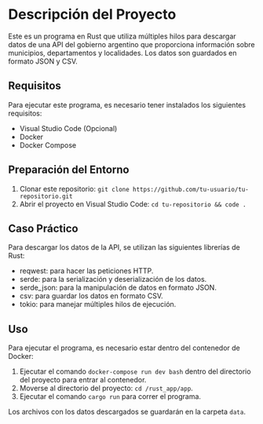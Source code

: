 # Descripción del Proyecto

Este es un programa en Rust que utiliza múltiples hilos para descargar datos de una API del gobierno argentino que proporciona información sobre municipios, departamentos y localidades. Los datos son guardados en formato JSON y CSV.

## Requisitos

Para ejecutar este programa, es necesario tener instalados los siguientes requisitos:

- Visual Studio Code (Opcional)
- Docker
- Docker Compose

## Preparación del Entorno

1. Clonar este repositorio: `git clone https://github.com/tu-usuario/tu-repositorio.git`
2. Abrir el proyecto en Visual Studio Code: `cd tu-repositorio && code .`

## Caso Práctico

Para descargar los datos de la API, se utilizan las siguientes librerías de Rust:

- reqwest: para hacer las peticiones HTTP.
- serde: para la serialización y deserialización de los datos.
- serde_json: para la manipulación de datos en formato JSON.
- csv: para guardar los datos en formato CSV.
- tokio: para manejar múltiples hilos de ejecución.

## Uso

Para ejecutar el programa, es necesario estar dentro del contenedor de Docker:

1. Ejecutar el comando `docker-compose run dev bash` dentro del directorio del proyecto para entrar al contenedor.
2. Moverse al directorio del proyecto: `cd /rust_app/app`.
3. Ejecutar el comando `cargo run` para correr el programa.

Los archivos con los datos descargados se guardarán en la carpeta `data`.
